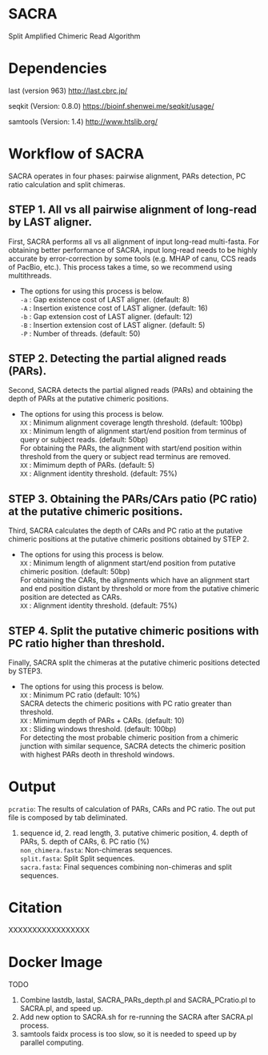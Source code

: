 # SACRA
Split Amplified Chimeric Read Algorithm

# Dependencies

last (version 963)
http://last.cbrc.jp/

seqkit (Version: 0.8.0)
https://bioinf.shenwei.me/seqkit/usage/

samtools (Version: 1.4)
http://www.htslib.org/

# Workflow of SACRA
SACRA operates in four phases: pairwise alignment, PARs detection, PC ratio calculation and split chimeras.  

## STEP 1. All vs all pairwise alignment of long-read by LAST aligner.  
First, SACRA performs all vs all alignment of input long-read multi-fasta. For obtaining better performance of SACRA, input long-read needs to be highly accurate by error-correction by some tools (e.g. MHAP of canu, CCS reads of PacBio, etc.). This process takes a time, so we recommend using multithreads.  

- The options for using this process is below.  
`-a` : Gap existence cost of LAST aligner. (default: 8)  
`-A` : Insertion existence cost of LAST aligner. (default: 16)  
`-b` : Gap extension cost of LAST aligner. (default: 12)  
`-B` : Insertion extension cost of LAST aligner. (default: 5)  
`-P` : Number of threads. (default: 50)  

## STEP 2. Detecting the partial aligned reads (PARs).
Second, SACRA detects the partial aligned reads (PARs) and obtaining the depth of PARs at the putative chimeric positions.

- The options for using this process is below.  
`XX` : Minimum alignment coverage length threshold. (default: 100bp)  
`XX` : Minimum length of alignment start/end position from terminus of query or subject reads. (default: 50bp)  
For obtaining the PARs, the alignment with start/end position within threshold from the query or subject read terminus are removed.  
`XX` : Mimimum depth of PARs. (default: 5)  
`XX` : Alignment identity threshold. (default: 75%)  

## STEP 3. Obtaining the PARs/CArs patio (PC ratio) at the putative chimeric positions.
Third, SACRA calculates the depth of CARs and PC ratio at the putative chimeric positions at the putative chimeric positions obtained by STEP 2.  

- The options for using this process is below.  
`XX` : Minimum length of alignment start/end position from putative chimeric position. (default: 50bp)  
For obtaining the CARs, the alignments which have an alignment start and end position distant by threshold or more from the putative chimeric position are detected as CARs.  
`XX` : Alignment identity threshold. (default: 75%)  

## STEP 4. Split the putative chimeric positions with PC ratio higher than threshold.
Finally, SACRA split the chimeras at the putative chimeric positions detected by STEP3.

- The options for using this process is below.  
`XX` : Minimum PC ratio (default: 10%)  
SACRA detects the chimeric positions with PC ratio greater than threshold.  
`XX` : Mimimum depth of PARs + CARs. (default: 10)  
`XX` : Sliding windows threshold. (default: 100bp)  
    For detecting the most probable chimeric position from a chimeric junction with similar sequence, SACRA detects the chimeric position with highest PARs deoth in threshold windows.  

# Output
`pcratio`: The results of calculation of PARs, CARs and PC ratio. The out put file is composed by tab deliminated.  
1. sequence id, 2. read length, 3. putative chimeric position, 4. depth of PARs, 5. depth of CARs, 6. PC ratio (%)  
`non_chimera.fasta`: Non-chimeras sequences.  
`split.fasta`: Split Split sequences.  
`sacra.fasta`: Final sequences combining non-chimeras and split sequences.  

# Citation
XXXXXXXXXXXXXXXXX  

# Docker Image

TODO
1. Combine lastdb, lastal, SACRA_PARs_depth.pl and SACRA_PCratio.pl to SACRA.pl, and speed up.
2. Add new option to SACRA.sh for re-running the SACRA after SACRA.pl process.
3. samtools faidx process is too slow, so it is needed to speed up by parallel computing.
